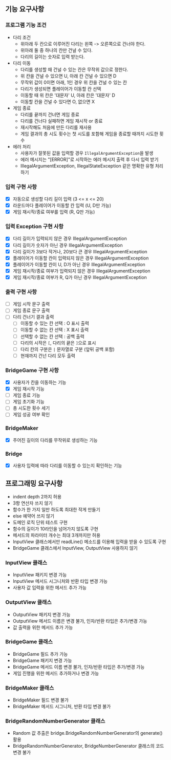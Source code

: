 ## 기능 요구사항

### 프로그램 기능 조건

- 다리 조건
  - 위아래 두 칸으로 이루어진 다리는 왼쪽 -> 오른쪽으로 건너야 한다.
  - 위아래 둘 중 하나의 칸만 건널 수 있다.
  - 다리의 길이는 숫자로 입력 받는다.
- 다리 이동
  - 다리를 생성할 때 건널 수 있는 칸은 무작위 값으로 정한다.
  - 위 칸을 건널 수 있으면 U, 아래 칸 건널 수 있으면 D
  - 무작위 값이 0이면 아래, 1인 경우 위 칸을 건널 수 있는 칸
  - 다리가 생성되면 플레이어가 이동할 칸 선택
  - 이동할 때 위 칸은 '대문자' U, 아래 칸은 '대문자' D
  - 이동할 칸을 건널 수 있다면 O, 없으면 X
- 게임 종료
  - 다리를 끝까지 건너면 게임 종료
  - 다리를 건너다 실패하면 게임 재시작 or 종료
  - 재시작해도 처음에 만든 다리를 재사용
  - 게임 결과의 총 시도 횟수는 첫 시도를 포함해 게임을 종료할 때까지 시도한 횟수
- 에러 처리
  - 사용자가 잘못된 값을 입력할 경우 `IllegalArgumentException`을 발생
  - 에러 메시지는 "[ERROR]"로 시작하는 에러 메시지 출력 후 다시 입력 받기
  - IllegalArgumentException, IllegalStateException 같은 명확한 유형 처리하기
### 입력 구현 사항
- [X] 자동으로 생성할 다리 길이 입력 (3 <= x <= 20)
- [X] 라운드마다 플레이어가 이동할 칸 입력 (U, D만 가능)
- [X] 게임 재시작/종료 여부를 입력 (R, Q만 가능)
### 입력 Exception 구현 사항
- [X] 다리 길이가 입력되지 않은 경우 IllegalArgumentException
- [X] 다리 길이가 숫자가 아닌 경우 IllegalArgumentException
- [X] 다리 길이가 3보다 작거나, 20보다 큰 경우 IllegalArgumentException
- [X] 플레이어가 이동할 칸이 입력되지 않은 경우 IllegalArgumentException
- [X] 플레이어가 이동할 칸이 U, D가 아닌 경우 IllegalArgumentException
- [X] 게임 재시작/종료 여부가 입력되지 않은 경우 IllegalArgumentException
- [X] 게임 재시작/종료 여부가 R, Q가 아닌 경우 IllegalArgumentException
### 출력 구현 사항
- [ ] 게임 시작 문구 출력
- [ ] 게임 종료 문구 출력
- [ ] 다리 건너기 결과 출력
  - [ ] 이동할 수 있는 칸 선택 : O 표시 출력
  - [ ] 이동할 수 없는 칸 선택 : X 표시 출력
  - [ ] 선택할 수 없는 칸 선택 : 공백 출력
  - [ ] 다리의 시작은 `[`, 다리의 끝은 `]`으로 표시
  - [ ] 다리 칸의 구분은 `|` 문자열로 구분 (앞뒤 공백 포함)
  - [ ] 현재까지 건넌 다리 모두 출력
### BridgeGame 구현 사항
- [X] 사용자가 칸을 이동하는 기능
- [X] 게임 재시작 기능
- [ ] 게임 종료 기능
- [ ] 게임 초기화 기능
- [ ] 총 시도한 횟수 세기
- [ ] 게임 성공 여부 확인
### BridgeMaker
- [X] 주어진 길이의 다리를 무작위로 생성하는 기능
### Bridge
- [X] 사용자 입력에 따라 다리를 이동할 수 있는지 확인하는 기능
## 프로그래밍 요구사항
- indent depth 2까지 허용
- 3항 연산자 쓰지 않기
- 함수가 한 가지 일만 하도록 최대한 작게 만들기
- else 예약어 쓰지 않기
- 도메인 로직 단위 테스트 구현
- 함수의 길이가 10라인을 넘어가지 않도록 구현
- 메서드의 파라미터 개수는 최대 3개까지만 허용
- InputView 클래스에서만 readLine() 메소드를 이용해 입력을 받을 수 있도록 구현
- BridgeGame 클래스에서 InputView, OutputView 사용하지 않기
### InputView 클래스
- InputView 패키지 변경 가능
- InputView 메서드 시그니처와 반환 타입 변경 가능
- 사용자 값 입력을 위한 메서드 추가 가능
### OutputView 클래스
- OutputView 패키지 변경 가능
- OutputView 메서드 이름은 변경 불가, 인자/반환 타입은 추가/변경 가능
- 값 출력을 위한 메서드 추가 가능
### BridgeGame 클래스
- BridgeGame 필드 추가 가능
- BridgeGame 패키지 변경 가능
- BridgeGame 메서드 이름 변경 불가, 인자/반환 타입은 추가/변경 가능
- 게임 진행을 위한 메서드 추가하거나 변경 가능
### BridgeMaker 클래스
- BridgeMaker 필드 변경 불가
- BridgeMaker 메서드 시그니처, 반환 타입 변경 불가
### BridgeRandomNumberGenerator 클래스
- Random 값 추출은 bridge.BridgeRandomNumberGenerator의 generate() 활용
- BridgeRandomNumberGenerator, BridgeNumberGenerator 클래스의 코드 변경 불가

